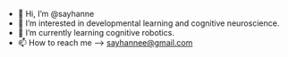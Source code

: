 - 👋 Hi, I’m @sayhanne
- 👀 I’m interested in developmental learning and cognitive neuroscience.
- 🌱 I’m currently learning cognitive robotics.
- 📫 How to reach me --> sayhannee@gmail.com

<!---
sayhanne/sayhanne is a ✨ special ✨ repository because its `README.md` (this file) appears on your GitHub profile.
You can click the Preview link to take a look at your changes.
--->
